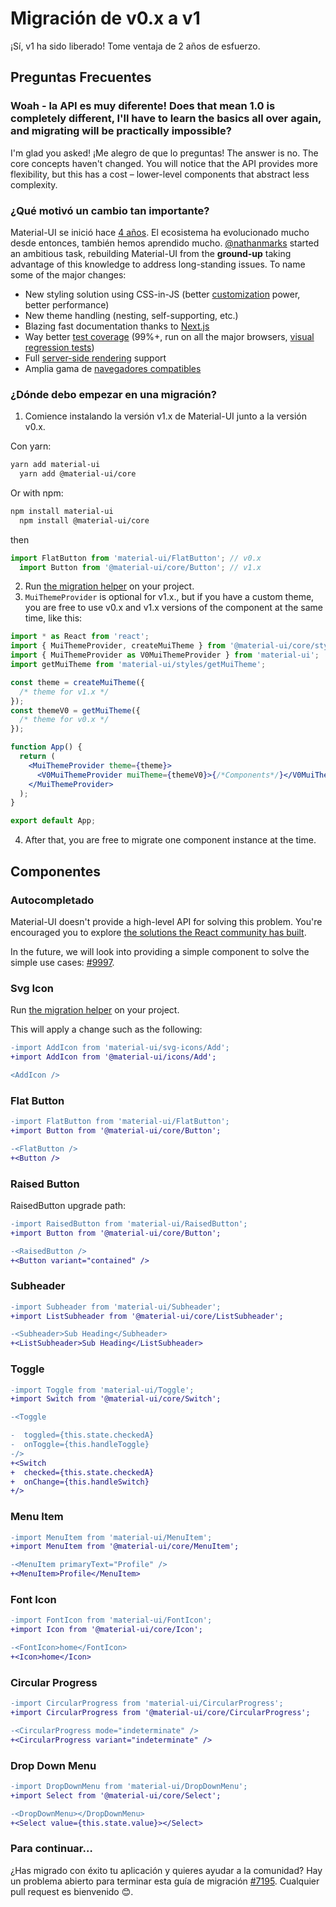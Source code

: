 # Migración de v0.x a v1

<p class="description">¡Sí, v1 ha sido liberado! Tome ventaja de 2 años de esfuerzo.</p>

## Preguntas Frecuentes

### Woah - la API es muy diferente! Does that mean 1.0 is completely different, I'll have to learn the basics all over again, and migrating will be practically impossible?

I'm glad you asked! ¡Me alegro de que lo preguntas! The answer is no. The core concepts haven't changed. You will notice that the API provides more flexibility, but this has a cost – lower-level components that abstract less complexity.

### ¿Qué motivó un cambio tan importante?

Material-UI se inició hace [4 años](https://github.com/mui-org/material-ui/commit/28b768913b75752ecf9b6bb32766e27c241dbc46). El ecosistema ha evolucionado mucho desde entonces, también hemos aprendido mucho. [@nathanmarks](https://github.com/nathanmarks/) started an ambitious task, rebuilding Material-UI from the **ground-up** taking advantage of this knowledge to address long-standing issues. To name some of the major changes:

- New styling solution using CSS-in-JS (better [customization](/customization/how-to-customize/) power, better performance)
- New theme handling (nesting, self-supporting, etc.)
- Blazing fast documentation thanks to [Next.js](https://github.com/zeit/next.js)
- Way better [test coverage](/guides/testing/) (99%+, run on all the major browsers, [visual regression tests](https://www.argos-ci.com/mui-org/material-ui))
- Full [server-side rendering](/guides/server-rendering/) support
- Amplia gama de [navegadores compatibles](/getting-started/supported-platforms/)

### ¿Dónde debo empezar en una migración?

1. Comience instalando la versión v1.x de Material-UI junto a la versión v0.x.

Con yarn:

```sh
yarn add material-ui
  yarn add @material-ui/core
```

Or with npm:

```sh
npm install material-ui
  npm install @material-ui/core
```

then

```js
import FlatButton from 'material-ui/FlatButton'; // v0.x
  import Button from '@material-ui/core/Button'; // v1.x
```

2. Run [the migration helper](https://github.com/mui-org/material-ui/tree/master/packages/material-ui-codemod) on your project.
3. `MuiThemeProvider` is optional for v1.x., but if you have a custom theme, you are free to use v0.x and v1.x versions of the component at the same time, like this:

```jsx
import * as React from 'react';
import { MuiThemeProvider, createMuiTheme } from '@material-ui/core/styles'; // v1.x
import { MuiThemeProvider as V0MuiThemeProvider } from 'material-ui';
import getMuiTheme from 'material-ui/styles/getMuiTheme';

const theme = createMuiTheme({
  /* theme for v1.x */
});
const themeV0 = getMuiTheme({
  /* theme for v0.x */
});

function App() {
  return (
    <MuiThemeProvider theme={theme}>
      <V0MuiThemeProvider muiTheme={themeV0}>{/*Components*/}</V0MuiThemeProvider>
    </MuiThemeProvider>
  );
}

export default App;
```

4. After that, you are free to migrate one component instance at the time.

## Componentes

### Autocompletado

Material-UI doesn't provide a high-level API for solving this problem. You're encouraged you to explore [the solutions the React community has built](/components/autocomplete/).

In the future, we will look into providing a simple component to solve the simple use cases: [#9997](https://github.com/mui-org/material-ui/issues/9997).

### Svg Icon

Run [the migration helper](https://github.com/mui-org/material-ui/tree/master/packages/material-ui-codemod) on your project.

This will apply a change such as the following:

```diff
-import AddIcon from 'material-ui/svg-icons/Add';
+import AddIcon from '@material-ui/icons/Add';

<AddIcon />
```

### Flat Button

```diff
-import FlatButton from 'material-ui/FlatButton';
+import Button from '@material-ui/core/Button';

-<FlatButton />
+<Button />
```

### Raised Button

RaisedButton upgrade path:

```diff
-import RaisedButton from 'material-ui/RaisedButton';
+import Button from '@material-ui/core/Button';

-<RaisedButton />
+<Button variant="contained" />
```

### Subheader

```diff
-import Subheader from 'material-ui/Subheader';
+import ListSubheader from '@material-ui/core/ListSubheader';

-<Subheader>Sub Heading</Subheader>
+<ListSubheader>Sub Heading</ListSubheader>
```

### Toggle

```diff
-import Toggle from 'material-ui/Toggle';
+import Switch from '@material-ui/core/Switch';

-<Toggle

-  toggled={this.state.checkedA}
-  onToggle={this.handleToggle}
-/>
+<Switch
+  checked={this.state.checkedA}
+  onChange={this.handleSwitch}
+/>
```

### Menu Item

```diff
-import MenuItem from 'material-ui/MenuItem';
+import MenuItem from '@material-ui/core/MenuItem';

-<MenuItem primaryText="Profile" />
+<MenuItem>Profile</MenuItem>
```

### Font Icon

```diff
-import FontIcon from 'material-ui/FontIcon';
+import Icon from '@material-ui/core/Icon';

-<FontIcon>home</FontIcon>
+<Icon>home</Icon>
```

### Circular Progress

```diff
-import CircularProgress from 'material-ui/CircularProgress';
+import CircularProgress from '@material-ui/core/CircularProgress';

-<CircularProgress mode="indeterminate" />
+<CircularProgress variant="indeterminate" />
```

### Drop Down Menu

```diff
-import DropDownMenu from 'material-ui/DropDownMenu';
+import Select from '@material-ui/core/Select';

-<DropDownMenu></DropDownMenu>
+<Select value={this.state.value}></Select>
```

### Para continuar…

¿Has migrado con éxito tu aplicación y quieres ayudar a la comunidad? Hay un problema abierto para terminar esta guía de migración [#7195](https://github.com/mui-org/material-ui/issues/7195). Cualquier pull request es bienvenido 😊.
